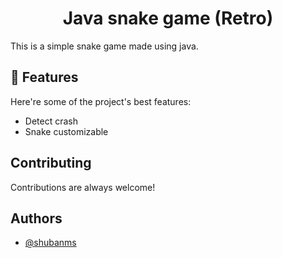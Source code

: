 <h1 align="center" id="title">Java snake game (Retro)</h1>

<p id="description">This is a simple snake game made using java.</p>

  
  
<h2>🧐 Features</h2>

Here're some of the project's best features:

*   Detect crash
*   Snake customizable

## Contributing

Contributions are always welcome!

## Authors

- [@shubanms](https://github.com/shubanms)
